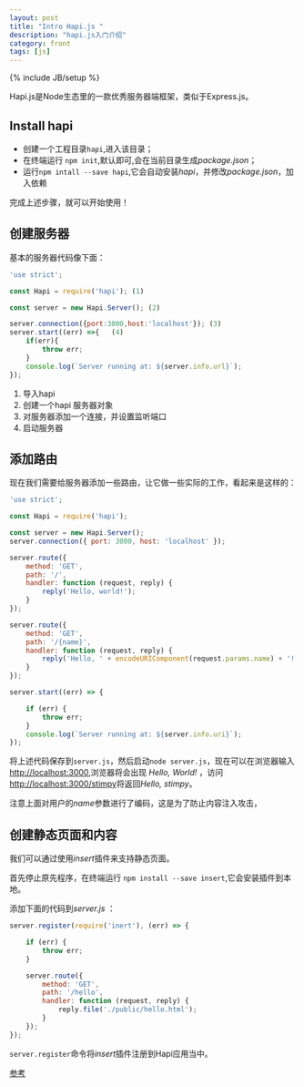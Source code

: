 ```yaml
---
layout: post
title: "Intro Hapi.js "
description: "hapi.js入门介绍"
category: front
tags: [js]
---
```

{% include JB/setup %}

Hapi.js是Node生态里的一款优秀服务器端框架，类似于Express.js。

## Install hapi

- 创建一个工程目录`hapi`,进入该目录；
- 在终端运行 `npm init`,默认即可,会在当前目录生成*package.json*；
- 运行`npm intall --save hapi`,它会自动安装*hapi*，并修改*package.json*，加入依赖

完成上述步骤，就可以开始使用！

## 创建服务器

基本的服务器代码像下面：

```js
'use strict';

const Hapi = require('hapi'); (1)

const server = new Hapi.Server(); (2)

server.connection({port:3000,host:'localhost'}); (3)
server.start((err) =>{   (4)
    if(err){
        throw err;
    }
    console.log(`Server running at: ${server.info.url}`);
});

```
1. 导入hapi
2. 创建一个hapi 服务器对象
3. 对服务器添加一个连接，并设置监听端口
4. 启动服务器

## 添加路由

现在我们需要给服务器添加一些路由，让它做一些实际的工作，看起来是这样的：

```js
'use strict';

const Hapi = require('hapi');

const server = new Hapi.Server();
server.connection({ port: 3000, host: 'localhost' });

server.route({
    method: 'GET',
    path: '/',
    handler: function (request, reply) {
        reply('Hello, world!');
    }
});

server.route({
    method: 'GET',
    path: '/{name}',
    handler: function (request, reply) {
        reply('Hello, ' + encodeURIComponent(request.params.name) + '!');
    }
});

server.start((err) => {

    if (err) {
        throw err;
    }
    console.log(`Server running at: ${server.info.uri}`);
});
```
将上述代码保存到`server.js`，然后启动`node server.js`，现在可以在浏览器输入[http://localhost:3000](http://localhost:3000),浏览器将会出现 *Hello, World!* ，访问[http://localhost:3000/stimpy](http://localhost:3000/stimpy)将返回*Hello, stimpy*。

注意上面对用户的*name*参数进行了编码，这是为了防止内容注入攻击，

## 创建静态页面和内容

我们可以通过使用*insert*插件来支持静态页面。

首先停止原先程序，在终端运行 `npm install --save insert`,它会安装插件到本地。

添加下面的代码到*server.js* ：

```js
server.register(require('inert'), (err) => {

    if (err) {
        throw err;
    }

    server.route({
        method: 'GET',
        path: '/hello',
        handler: function (request, reply) {
            reply.file('./public/hello.html');
        }
    });
});

```

`server.register`命令将*insert*插件注册到Hapi应用当中。

[参考](https://hapijs.com/tutorials)